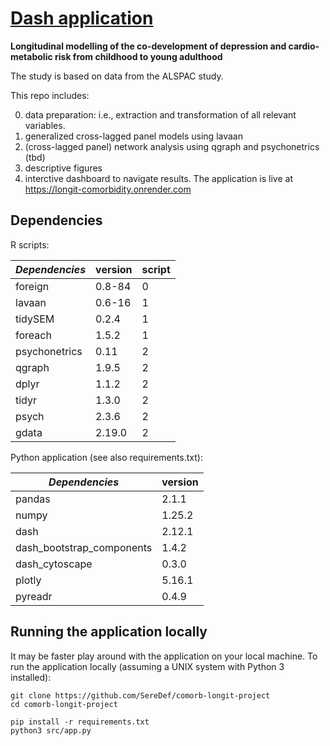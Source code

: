 # <ins>Dash application</ins>

**Longitudinal modelling of the co-development of depression and cardio-metabolic risk from childhood to young adulthood**

The study is based on data from the ALSPAC study.

This repo includes: 
  
  0. data preparation: i.e., extraction and transformation of all relevant variables.
  1. generalized cross-lagged panel models using lavaan
  2. (cross-lagged panel) network analysis using qgraph and psychonetrics (tbd)
  3. descriptive figures
  4. interctive dashboard to navigate results. The application is live at https://longit-comorbidity.onrender.com

## Dependencies

R scripts:

| _Dependencies_            | version | script |
| ------------------------- | ------- | ------ |
| foreign                   | 0.8-84  | 0      |
| lavaan                    | 0.6-16  | 1      |
| tidySEM                   | 0.2.4   | 1      |
| foreach                   | 1.5.2   | 1      |
| psychonetrics             | 0.11    | 2      |
| qgraph                    | 1.9.5   | 2      |
| dplyr                     | 1.1.2   | 2      |
| tidyr                     | 1.3.0   | 2      |
| psych                     | 2.3.6   | 2      |
| gdata                     | 2.19.0  | 2      |

Python application (see also requirements.txt):

| _Dependencies_            | version |
| ------------------------- | ------- |
| pandas                    | 2.1.1   |
| numpy                     | 1.25.2  |
| dash                      | 2.12.1  |
| dash_bootstrap_components | 1.4.2   |
| dash_cytoscape            | 0.3.0   |
| plotly                    | 5.16.1  |
| pyreadr                   | 0.4.9   |

## Running the application locally
It may be faster play around with the application on your local machine. To run the application locally (assuming a UNIX system with Python 3 installed):

```
git clone https://github.com/SereDef/comorb-longit-project
cd comorb-longit-project

pip install -r requirements.txt
python3 src/app.py
```
